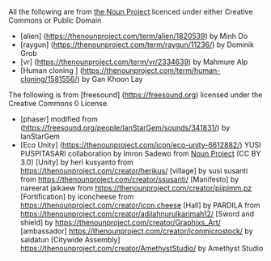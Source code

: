 All the following are from [the Noun Project](https://thenounproject.com) licenced under either Creative Commons or Public Domain

* [alien] (https://thenounproject.com/term/alien/1820539) by Minh Do
* [raygun] (https://thenounproject.com/term/raygun/11236/) by Dominik Grob
* [vr] (https://thenounproject.com/term/vr/2334639) by Mahmure Alp
* [Human cloning ] (https://thenounproject.com/term/human-cloning/1581556/) by Gan Khoon Lay 

The following is from [freesound] (https://freesound.org) licensed under the Creative Commons 0 License. 
* [phaser] modified from (https://freesound.org/people/IanStarGem/sounds/341831/) by IanStarGem
* [Eco Unity] (https://thenounproject.com/icon/eco-unity-6612882/) YUSI PUSPITASARI
 collaboration by Imron Sadewo from <a href="https://thenounproject.com/browse/icons/term/collaboration/" target="_blank" title="collaboration Icons">Noun Project</a> (CC BY 3.0)
[Unity] by heri kusyanto from https://thenounproject.com/creator/herikus/
[village] by susi susanti from https://thenounproject.com/creator/ssusanti/
[Manifesto] by nareerat jaikaew from https://thenounproject.com/creator/piipimm.pz
[Fortification] by iconcheese from https://thenounproject.com/creator/icon.cheese
[Hall] by PARDILA from https://thenounproject.com/creator/adilahnurulkarimah12/
  [Sword and shield] by https://thenounproject.com/creator/Graphixs_Art/
  [ambassador] https://thenounproject.com/creator/iconmicrostock/ by saidatun
[Citywide Assembly] https://thenounproject.com/creator/AmethystStudio/ by Amethyst Studio
